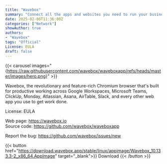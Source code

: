 ```yaml
---
title: "Wavebox"
summary: "Connect all the apps and websites you need to run your business and stay signed-in to every account"
date: 2025-02-06T11:36:00Z
categories: ["Network"]
showAuthor: true
authors:
- "Wavebox"
tags: "Official"
License: EULA
draft: false
---
```


{{< carousel images="{https://raw.githubusercontent.com/wavebox/waveboxapp/refs/heads/master/images/hero.png}" >}}

Wavebox, the revolutionary and feature-rich Chromium browser that's built for productive working across Google Workspaces, Microsoft Teams, ClickUp, Monday, Atlassian, Asana, AirTable, Slack, and every other web app you use to get work done.

License: EULA

Web page: <https://wavebox.io>  
Source code: <https://github.com/wavebox/waveboxapp>

Report the bug: <https://github.com/wavebox/issues/new>  

{{< button href="https://download.wavebox.app/stable/linux/appimage/Wavebox_10.133.3-2_x86_64.AppImage" target="_blank">}}
Download
{{< /button >}}